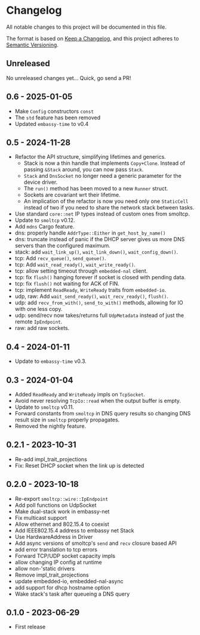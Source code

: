 # Changelog

All notable changes to this project will be documented in this file.

The format is based on [Keep a Changelog](https://keepachangelog.com/en/1.0.0/),
and this project adheres to [Semantic Versioning](https://semver.org/spec/v2.0.0.html).

## Unreleased

No unreleased changes yet... Quick, go send a PR!

## 0.6 - 2025-01-05

- Make `Config` constructors `const`
- The `std` feature has been removed
- Updated `embassy-time` to v0.4

## 0.5 - 2024-11-28

- Refactor the API structure, simplifying lifetimes and generics.
    - Stack is now a thin handle that implements `Copy+Clone`. Instead of passing `&Stack` around, you can now pass `Stack`.
    - `Stack` and `DnsSocket` no longer need a generic parameter for the device driver.
    - The `run()` method has been moved to a new `Runner` struct.
    - Sockets are covariant wrt their lifetime.
    - An implication of the refactor is now you need only one `StaticCell` instead of two if you need to share the network stack between tasks.
- Use standard `core::net` IP types instead of custom ones from smoltcp.
- Update to `smoltcp` v0.12.
- Add `mdns` Cargo feature.
- dns: properly handle `AddrType::Either` in `get_host_by_name()`
- dns: truncate instead of panic if the DHCP server gives us more DNS servers than the configured maximum.
- stack: add `wait_link_up()`, `wait_link_down()`, `wait_config_down()`.
- tcp: Add `recv_queue()`, `send_queue()`.
- tcp: Add `wait_read_ready()`, `wait_write_ready()`.
- tcp: allow setting timeout through `embedded-nal` client.
- tcp: fix `flush()` hanging forever if socket is closed with pending data.
- tcp: fix `flush()` not waiting for ACK of FIN.
- tcp: implement `ReadReady`, `WriteReady` traits from `embedded-io`.
- udp, raw: Add `wait_send_ready()`, `wait_recv_ready()`, `flush()`.
- udp: add `recv_from_with()`, `send_to_with()` methods, allowing for IO with one less copy.
- udp: send/recv now takes/returns full `UdpMetadata` instead of just the remote `IpEndpoint`.
- raw: add raw sockets.


## 0.4 - 2024-01-11

- Update to `embassy-time` v0.3.

## 0.3 - 2024-01-04

- Added `ReadReady` and `WriteReady` impls on `TcpSocket`.
- Avoid never resolving `TcpIo::read` when the output buffer is empty.
- Update to `smoltcp` v0.11.
- Forward constants from `smoltcp` in DNS query results so changing DNS result size in `smoltcp` properly propagates.
- Removed the nightly feature.

## 0.2.1 - 2023-10-31

- Re-add impl_trait_projections
- Fix: Reset DHCP socket when the link up is detected 

## 0.2.0 - 2023-10-18

- Re-export `smoltcp::wire::IpEndpoint`
- Add poll functions on UdpSocket
- Make dual-stack work in embassy-net
- Fix multicast support
- Allow ethernet and 802.15.4 to coexist
- Add IEEE802.15.4 address to embassy net Stack
- Use HardwareAddress in Driver
- Add async versions of smoltcp's `send` and `recv` closure based API
- add error translation to tcp errors
- Forward TCP/UDP socket capacity impls
- allow changing IP config at runtime
- allow non-'static drivers
- Remove impl_trait_projections
- update embedded-io, embedded-nal-async
- add support for dhcp hostname option
- Wake stack's task after queueing a DNS query

## 0.1.0 - 2023-06-29

- First release

